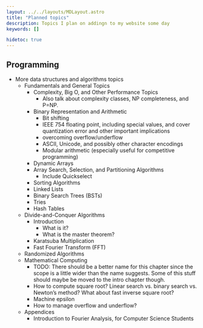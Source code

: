 ```yaml
---
layout: ../../layouts/MDLayout.astro
title: "Planned topics"
description: Topics I plan on addingn to my website some day
keywords: []

hidetoc: true
---
```


## Programming

- More data structures and algorithms topics
    - Fundamentals and General Topics
        - Complexity, Big O, and Other Performance Topics
            - Also talk about complexity classes, NP completeness, and P=NP.
        - Binary Representation and Arithmetic
            - Bit shifting
            - IEEE 754 floating point, including special values, and cover quantization error and other important implications
            - overcoming overflow/underflow
            - ASCII, Unicode, and possibly other character encodings
            - Modular arithmetic (especially useful for competitive programming)
        - Dynamic Arrays
        - Array Search, Selection, and Partitioning Algorithms
            - Include Quickselect
        - Sorting Algorithms
        - Linked Lists
        - Binary Search Trees (BSTs)
        - Tries
        - Hash Tables
    - Divide-and-Conquer Algorithms
        - Introduction
            - What is it?
            - What is the master theorem?
        - Karatsuba Multiplication
        - Fast Fourier Transform (FFT)
    - Randomized Algorithms
    - Mathematical Computing
        - TODO: There should be a better name for this chapter since the scope is a little wider than the name suggests. Some of this stuff should maybe be moved to the intro chapter though.
        - How to compute square root? Linear search vs. binary search vs. Newton’s method? What about fast inverse square root?
        - Machine epsilon
        - How to manage overflow and underflow?
    - Appendices
        - Introduction to Fourier Analysis, for Computer Science Students

